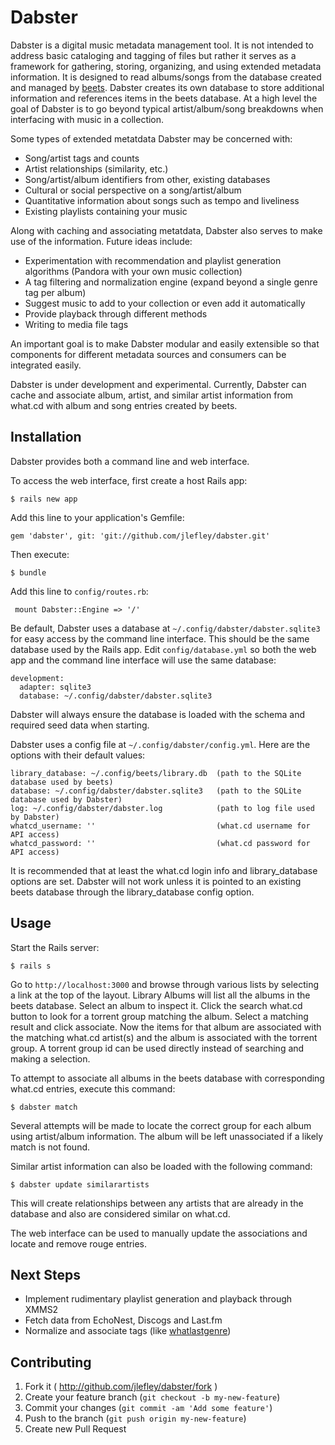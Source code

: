 # Dabster

Dabster is a digital music metadata management tool.  It is not intended to address basic cataloging and tagging of files but rather it serves as a framework for gathering, storing, organizing, and using extended metadata information.  It is designed to read albums/songs from the database created and managed by [beets](http://beets.radbox.org/).  Dabster creates its own database to store additional information and references items in the beets database. At a high level the goal of Dabster is to go beyond typical artist/album/song breakdowns when interfacing with music in a collection.

Some types of extended metatdata Dabster may be concerned with:
* Song/artist tags and counts
* Artist relationships (similarity, etc.)
* Song/artist/album identifiers from other, existing databases
* Cultural or social perspective on a song/artist/album
* Quantitative information about songs such as tempo and liveliness
* Existing playlists containing your music

Along with caching and associating metatdata, Dabster also serves to make use of the information. Future ideas include:
* Experimentation with recommendation and playlist generation algorithms (Pandora with your own music collection)
* A tag filtering and normalization engine (expand beyond a single genre tag per album)
* Suggest music to add to your collection or even add it automatically
* Provide playback through different methods
* Writing to media file tags

An important goal is to make Dabster modular and easily extensible so that components for different metadata sources and consumers can be integrated easily.

Dabster is under development and experimental.  Currently, Dabster can cache and associate album, artist, and similar artist information from what.cd with album and song entries created by beets.

## Installation

Dabster provides both a command line and web interface.

To access the web interface, first create a host Rails app:

```$ rails new app```

Add this line to your application's Gemfile:

```gem 'dabster', git: 'git://github.com/jlefley/dabster.git'```

Then execute:

```$ bundle```

Add this line to `config/routes.rb`:

``` mount Dabster::Engine => '/'```

Be default, Dabster uses a database at `~/.config/dabster/dabster.sqlite3` for easy access by the command line interface.  This should be the same database used by the Rails app. Edit `config/database.yml` so both the web app and the command line interface will use the same database:

```
development:
  adapter: sqlite3
  database: ~/.config/dabster/dabster.sqlite3
```

Dabster will always ensure the database is loaded with the schema and required seed data when starting.

Dabster uses a config file at `~/.config/dabster/config.yml`.  Here are the options with their default values:

```
library_database: ~/.config/beets/library.db  (path to the SQLite database used by beets)
database: ~/.config/dabster/dabster.sqlite3   (path to the SQLite database used by Dabster)
log: ~/.config/dabster/dabster.log            (path to log file used by Dabster)
whatcd_username: ''                           (what.cd username for API access)
whatcd_password: ''                           (what.cd password for API access)
```

It is recommended that at least the what.cd login info and library_database options are set.  Dabster will not work unless it is pointed to an existing beets database through the library_database config option.

## Usage

Start the Rails server:

```$ rails s```

Go to `http://localhost:3000` and browse through various lists by selecting a link at the top of the layout. Library Albums will list all the albums in the beets database.  Select an album to inspect it. Click the search what.cd button to look for a torrent group matching the album.  Select a matching result and click associate.  Now the items for that album are associated with the matching what.cd artist(s) and the album is associated with the torrent group.  A torrent group id can be used directly instead of searching and making a selection.

To attempt to associate all albums in the beets database with corresponding what.cd entries, execute this command:

```$ dabster match```

Several attempts will be made to locate the correct group for each album using artist/album information. The album will be left unassociated if a likely match is not found.

Similar artist information can also be loaded with the following command:

```$ dabster update similarartists```

This will create relationships between any artists that are already in the database and also are considered similar on what.cd.

The web interface can be used to manually update the associations and locate and remove rouge entries.

## Next Steps

* Implement rudimentary playlist generation and playback through XMMS2
* Fetch data from EchoNest, Discogs and Last.fm
* Normalize and associate tags (like [whatlastgenre](https://github.com/YetAnotherNerd/whatlastgenre))

## Contributing

1. Fork it ( http://github.com/jlefley/dabster/fork )
2. Create your feature branch (`git checkout -b my-new-feature`)
3. Commit your changes (`git commit -am 'Add some feature'`)
4. Push to the branch (`git push origin my-new-feature`)
5. Create new Pull Request
